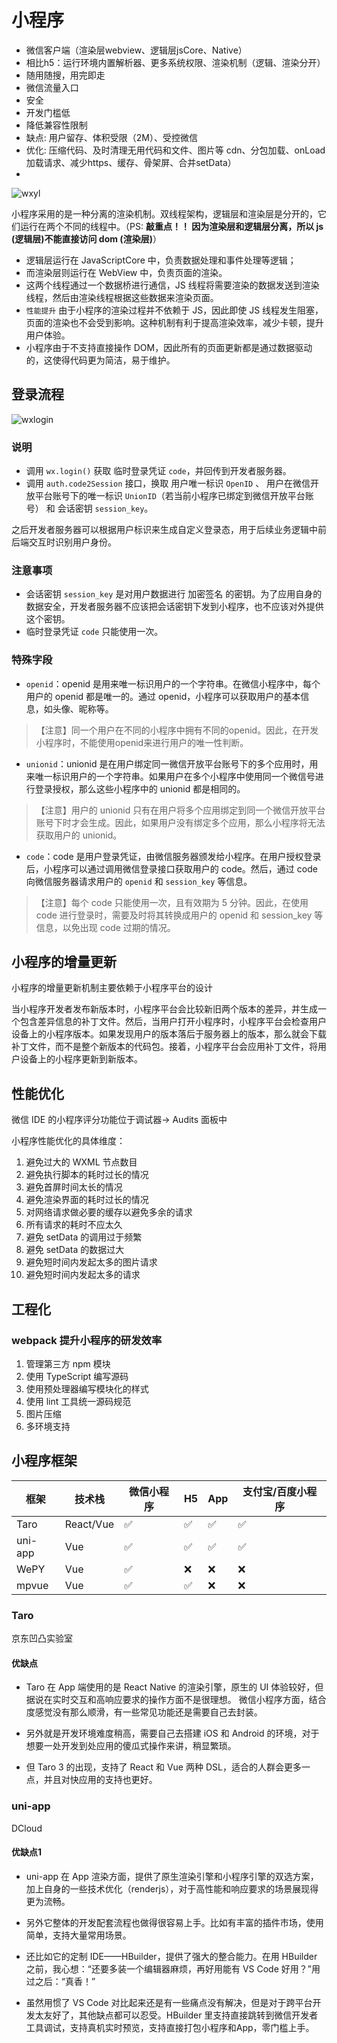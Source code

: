 # 小程序

- 微信客户端（渲染层webview、逻辑层jsCore、Native）
- 相比h5：运行环境内置解析器、更多系统权限、渲染机制（逻辑、渲染分开）
- 随用随搜，用完即走
- 微信流量入口
- 安全
- 开发门槛低
- 降低兼容性限制
- 缺点: 用户留存、体积受限（2M）、受控微信
- 优化: 压缩代码、及时清理无用代码和文件、图片等 cdn、分包加载、onLoad加载请求、减少https、缓存、骨架屏、合并setData）
- 
![wxyl](/images/frontend/wxyl.png)

小程序采用的是一种分离的渲染机制。双线程架构，逻辑层和渲染层是分开的，它们运行在两个不同的线程中。（PS: **敲重点！！ 因为渲染层和逻辑层分离，所以 js (逻辑层)不能直接访问 dom (渲染层)**）

- 逻辑层运行在 JavaScriptCore 中，负责数据处理和事件处理等逻辑；
- 而渲染层则运行在 WebView 中，负责页面的渲染。
- 这两个线程通过一个数据桥进行通信，JS 线程将需要渲染的数据发送到渲染线程，然后由渲染线程根据这些数据来渲染页面。
- `性能提升`  由于小程序的渲染过程并不依赖于 JS，因此即使 JS 线程发生阻塞，页面的渲染也不会受到影响。这种机制有利于提高渲染效率，减少卡顿，提升用户体验。
- 小程序由于不支持直接操作 DOM，因此所有的页面更新都是通过数据驱动的，这使得代码更为简洁，易于维护。

## 登录流程

![wxlogin](/images/frontend/api-login.jpg)

### 说明

- 调用 `wx.login()` 获取 临时登录凭证 `code`，并回传到开发者服务器。
- 调用 `auth.code2Session` 接口，换取 用户唯一标识 `OpenID` 、 用户在微信开放平台账号下的唯一标识 `UnionID`（若当前小程序已绑定到微信开放平台账号） 和 会话密钥 `session_key`。

之后开发者服务器可以根据用户标识来生成自定义登录态，用于后续业务逻辑中前后端交互时识别用户身份。

### 注意事项

- 会话密钥 `session_key` 是对用户数据进行 加密签名 的密钥。为了应用自身的数据安全，开发者服务器不应该把会话密钥下发到小程序，也不应该对外提供这个密钥。
- 临时登录凭证 `code` 只能使用一次。

### 特殊字段

- `openid`：openid 是用来唯一标识用户的一个字符串。在微信小程序中，每个用户的 openid 都是唯一的。通过 openid，小程序可以获取用户的基本信息，如头像、昵称等。

>【注意】同一个用户在不同的小程序中拥有不同的openid。因此，在开发小程序时，不能使用openid来进行用户的唯一性判断。

- `unionid`：unionid 是在用户绑定同一微信开放平台账号下的多个应用时，用来唯一标识用户的一个字符串。如果用户在多个小程序中使用同一个微信号进行登录授权，那么这些小程序中的 unionid 都是相同的。

>【注意】用户的 unionid 只有在用户将多个应用绑定到同一个微信开放平台账号下时才会生成。因此，如果用户没有绑定多个应用，那么小程序将无法获取用户的 unionid。

- `code`：code 是用户登录凭证，由微信服务器颁发给小程序。在用户授权登录后，小程序可以通过调用微信登录接口获取用户的 code。然后，通过 code 向微信服务器请求用户的 `openid` 和 `session_key` 等信息。

>【注意】每个 code 只能使用一次，且有效期为 5 分钟。因此，在使用 code 进行登录时，需要及时将其转换成用户的 openid 和 session_key 等信息，以免出现 code 过期的情况。

## 小程序的增量更新

小程序的增量更新机制主要依赖于小程序平台的设计

当小程序开发者发布新版本时，小程序平台会比较新旧两个版本的差异，并生成一个包含差异信息的补丁文件。然后，当用户打开小程序时，小程序平台会检查用户设备上的小程序版本。如果发现用户的版本落后于服务器上的版本，那么就会下载补丁文件，而不是整个新版本的代码包。接着，小程序平台会应用补丁文件，将用户设备上的小程序更新到新版本。

## 性能优化

微信 IDE 的小程序评分功能位于调试器-> Audits 面板中

小程序性能优化的具体维度：

1. 避免过大的 WXML 节点数目
2. 避免执行脚本的耗时过长的情况
3. 避免首屏时间太长的情况
4. 避免渲染界面的耗时过长的情况
5. 对网络请求做必要的缓存以避免多余的请求
6. 所有请求的耗时不应太久
7. 避免 setData 的调用过于频繁
8. 避免 setData 的数据过大
9. 避免短时间内发起太多的图片请求
10. 避免短时间内发起太多的请求

## 工程化

### webpack 提升小程序的研发效率

1. 管理第三方 npm 模块
2. 使用 TypeScript 编写源码
3. 使用预处理器编写模块化的样式
4. 使用 lint 工具统一源码规范
5. 图片压缩
6. 多环境支持

## 小程序框架

| 框架 | 技术栈| 微信小程序| H5| App| 支付宝/百度小程序|
| ----| ----| ---------| ---| ---| ---|
| Taro | React/Vue| ✅| ✅| ✅| ✅|
| uni-app| Vue| ✅ | ✅ | ✅ | ✅|
| WePY | Vue| ✅ | ❌ | ❌ | ❌ |
| mpvue | Vue|  ✅ | ✅ | ❌ | ❌ |

### Taro

京东凹凸实验室

#### 优缺点

- Taro 在 App 端使用的是 React Native 的渲染引擎，原生的 UI 体验较好，但据说在实时交互和高响应要求的操作方面不是很理想。
微信小程序方面，结合度感觉没有那么顺滑，有一些常见功能还是需要自己去封装。

- 另外就是开发环境难度稍高，需要自己去搭建 iOS 和 Android 的环境，对于想要一处开发到处应用的傻瓜式操作来讲，稍显繁琐。

- 但 Taro 3 的出现，支持了 React 和 Vue 两种 DSL，适合的人群会更多一点，并且对快应用的支持也更好。

### uni-app

DCloud

#### 优缺点1

- uni-app 在 App 渲染方面，提供了原生渲染引擎和小程序引擎的双选方案，加上自身的一些技术优化（renderjs），对于高性能和响应要求的场景展现得更为流畅。

- 另外它整体的开发配套流程也做得很容易上手。比如有丰富的插件市场，使用简单，支持大量常用场景。

- 还比如它的定制 IDE——HBuilder，提供了强大的整合能力。在用 HBuilder 之前，我心想：“还要多装一个编辑器麻烦，再好用能有 VS Code 好用？”用过之后：“真香！”

- 虽然用惯了 VS Code 对比起来还是有一些痛点没有解决，但是对于跨平台开发太友好了，其他缺点都可以忍受。HBuilder 里支持直接跳转到微信开发者工具调试，支持真机实时预览，支持直接打包小程序和App，零门槛上手。
